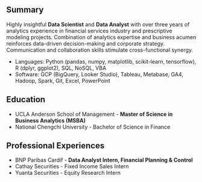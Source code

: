 ## Summary
Highly insightful **Data Scientist** and **Data Analyst** with over three years of analytics experience in financial services industry and prescriptive modeling projects. Combination of analytics expertise and business acumen reinforces data-driven decision-making and corporate strategy. Communication and collaboration skills stimulate cross-functional synergy.

- Languages: Python (pandas, numpy, matplotlib, scikit-learn, tensorflow), R (dplyr, ggplot2), SQL, NoSQL, VBA  
- Software: GCP (BigQuery, Looker Studio), Tableau, Metabase, GA4, Hadoop, Spark, Git, Excel, PowerPoint

## Education
- UCLA Anderson School of Management - **Master of Science in Business Analytics (MSBA)**
- National Chengchi University - Bachelor of Science in Finance

## Professional Experiences
- BNP Paribas Cardif - **Data Analyst Intern, Financial Planning & Control**
- Cathay Securities - Fixed Income Sales Intern
- Yuanta Securities - Equity Research Intern
